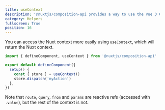 ```yaml
---
title: useContext
description: '@nuxtjs/composition-api provides a way to use the Vue 3 Composition API with Nuxt-specific features.'
category: Helpers
fullscreen: True
position: 16
---
```


You can access the Nuxt context more easily using `useContext`, which will return the Nuxt context.

```ts
import { defineComponent, useContext } from '@nuxtjs/composition-api'

export default defineComponent({
  setup() {
    const { store } = useContext()
    store.dispatch('myAction')
  },
})
```

<alert type="info">

Note that `route`, `query`, `from` and `params` are reactive refs (accessed with `.value`), but the rest of the context is not.

</alert>
